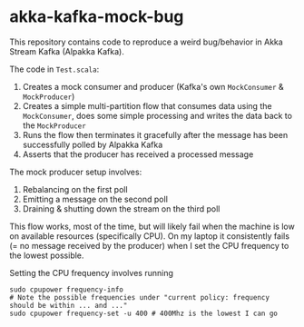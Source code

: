 # akka-kafka-mock-bug

This repository contains code to reproduce a weird bug/behavior in Akka Stream Kafka (Alpakka Kafka).

The code in `Test.scala`:

1. Creates a mock consumer and producer (Kafka's own `MockConsumer` & `MockProducer`)
2. Creates a simple multi-partition flow that consumes data using the `MockConsumer`, does some simple processing and writes the data back to the `MockProducer`
3. Runs the flow then terminates it gracefully after the message has been successfully polled by Alpakka Kafka
4. Asserts that the producer has received a processed message

The mock producer setup involves:
1. Rebalancing on the first poll
2. Emitting a message on the second poll
3. Draining & shutting down the stream on the third poll

This flow works, most of the time, but will likely fail when the machine is low on available resources (specifically CPU).
On my laptop it consistently fails (= no message received by the producer) when I set the CPU frequency to the lowest possible.

Setting the CPU frequency involves running

```shell
sudo cpupower frequency-info
# Note the possible frequencies under "current policy: frequency should be within ... and ..."
sudo cpupower frequency-set -u 400 # 400Mhz is the lowest I can go
```

